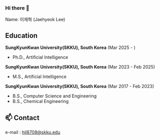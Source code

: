 ### Hi there 👋
Name: 이재혁 (Jaehyeok Lee) <br>

## Education
**SungKyunKwan University(SKKU), South Korea** (Mar 2025 - )
- Ph.D., Artificial Intelligence

**SungKyunKwan University(SKKU), South Korea** (Mar 2023 - Feb 2025)
- M.S., Artificial Intelligence

**SungKyunKwan University(SKKU), South Korea** (Mar 2017 - Feb 2023)
- B.S., Computer Science and Engineering
- B.S., Chemical Engineering

## 📫 Contact
e-mail : hjl8708@skku.edu

<!--
**jaehyeokLee-119/jaehyeokLee-119** is a ✨ _special_ ✨ repository because its `README.md` (this file) appears on your GitHub profile.

Here are some ideas to get you started:

- 🔭 I’m currently working on ...
- 🌱 I’m currently learning ...
- 👯 I’m looking to collaborate on ...
- 🤔 I’m looking for help with ...
- 💬 Ask me about ...
- 📫 How to reach me: ...
- 😄 Pronouns: ...
- ⚡ Fun fact: ...
-->
